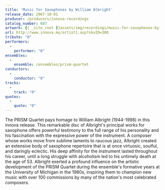```yaml
---
title: 'Music for Saxophones by William Albright'
release_date: 2007-10-01
producer: /producers/innova-recordings
catalog_number: 687
artwork: {{ _site_root }}assets/img/recordings/music-for-saxophones-by-william-albright.jpg
url: http://www.innova.mu/artist1.asp?skuID=308
tribute: "0"
performers: 
  -
    performer: "0"
ensembles: 
  -
    ensemble: /ensembles/prism-quartet
conductors: 
  -
    conductor: "0"
tracks: 
  -
    track: "0"
quotes: 
  -
    quote: "0"
---
```

The PRISM Quartet pays homage to William Albright (1944-1998) in this innova release. This remarkable disc of Albright's principal works for saxophone offers powerful testimony to the full range of his personality and his fascination with the expressive power of the instrument. A composer whose works move from sublime laments to raucous jazz, Albright created an extensive body of saxophone repertoire that is at once virtuosic, soulful, and daringly eclectic. His deep affinity for the instrument lasted throughout his career, until a long struggle with alcoholism led to his untimely death at the age of 53. Albright exerted a profound influence on the artistic development of the PRISM Quartet during the ensemble's formative years at the University of Michigan in the 1980s, inspiring them to champion new music with over 100 commissions by many of the nation's most celebrated composers.